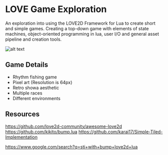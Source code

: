 # LOVE Game Exploration
An exploration into using the LOVE2D Framework for Lua to create short and simple games.
Creating a top-down game with elements of state machines, object-oriented programming in lua,
user I/O and general asset pipeline and creation tools.

![alt text](https://github.com/pellway/LOVE-Game/screenshot.png)

## Game Details
* Rhythm fishing game
* Pixel art (Resolution is 64px)
* Retro showa aesthetic
* Multiple races
* Different environments

## Resources
https://github.com/love2d-community/awesome-love2d
https://github.com/kikito/bump.lua
https://github.com/karai17/Simple-Tiled-Implementation

https://www.google.com/search?q=sti+with+bump+love2d+lua
